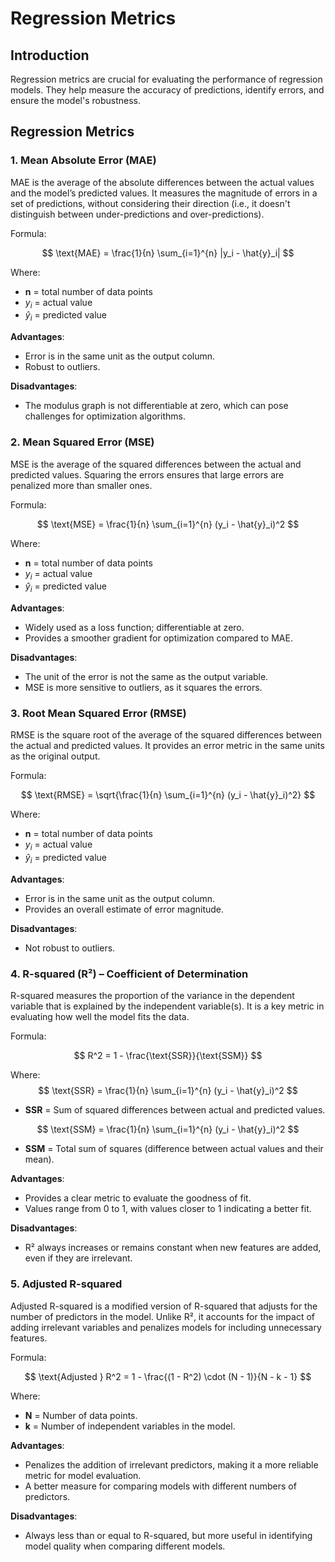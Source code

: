 
# Regression Metrics

## Introduction

Regression metrics are crucial for evaluating the performance of regression models. They help measure the accuracy of predictions, identify errors, and ensure the model's robustness. 

## Regression Metrics

### 1. Mean Absolute Error (MAE)

MAE is the average of the absolute differences between the actual values and the model’s predicted values. It measures the magnitude of errors in a set of predictions, without considering their direction (i.e., it doesn't distinguish between under-predictions and over-predictions).

Formula:


$$
\text{MAE} = \frac{1}{n} \sum_{i=1}^{n} |y_i - \hat{y}_i|
$$


Where:

-   **n** = total number of data points
-   $y_i$ = actual value
-   $\hat{y}_i$ = predicted value

**Advantages**:

-   Error is in the same unit as the output column.
-   Robust to outliers.

**Disadvantages**:

-   The modulus graph is not differentiable at zero, which can pose challenges for optimization algorithms.

### 2. Mean Squared Error (MSE)

MSE is the average of the squared differences between the actual and predicted values. Squaring the errors ensures that large errors are penalized more than smaller ones.

Formula:


$$
\text{MSE} = \frac{1}{n} \sum_{i=1}^{n} (y_i - \hat{y}_i)^2
$$


Where:

- **n** = total number of data points  
-   $y_i$ = actual value
-   $\hat{y}_i$ = predicted value


**Advantages**:

-   Widely used as a loss function; differentiable at zero.
-   Provides a smoother gradient for optimization compared to MAE.

**Disadvantages**:

-   The unit of the error is not the same as the output variable.
-   MSE is more sensitive to outliers, as it squares the errors.

### 3. Root Mean Squared Error (RMSE)

RMSE is the square root of the average of the squared differences between the actual and predicted values. It provides an error metric in the same units as the original output.

Formula:

$$
\text{RMSE} = \sqrt{\frac{1}{n} \sum_{i=1}^{n} (y_i - \hat{y}_i)^2}
$$

Where:

- **n** = total number of data points  
- $y_i$ = actual value  
- $\hat{y}_i$ = predicted value  


**Advantages**:

-   Error is in the same unit as the output column.
-   Provides an overall estimate of error magnitude.

**Disadvantages**:

-   Not robust to outliers.

### 4. R-squared (R²) – Coefficient of Determination

R-squared measures the proportion of the variance in the dependent variable that is explained by the independent variable(s). It is a key metric in evaluating how well the model fits the data.

Formula:

$$
R^2 = 1 - \frac{\text{SSR}}{\text{SSM}}
$$

Where:
$$
\text{SSR} = \frac{1}{n} \sum_{i=1}^{n} (y_i - \hat{y}_i)^2
$$
- **SSR** = Sum of squared differences between actual and predicted values.  

$$
\text{SSM} = \frac{1}{n} \sum_{i=1}^{n} (y_i - \hat{y}_i)^2
$$

- **SSM** = Total sum of squares (difference between actual values and their mean).  


**Advantages**:

-   Provides a clear metric to evaluate the goodness of fit.
-   Values range from 0 to 1, with values closer to 1 indicating a better fit.

**Disadvantages**:

-   R² always increases or remains constant when new features are added, even if they are irrelevant.

### 5. Adjusted R-squared

Adjusted R-squared is a modified version of R-squared that adjusts for the number of predictors in the model. Unlike R², it accounts for the impact of adding irrelevant variables and penalizes models for including unnecessary features.

Formula:

$$
\text{Adjusted } R^2 = 1 - \frac{(1 - R^2) \cdot (N - 1)}{N - k - 1}
$$

Where:

- **N** = Number of data points.  
- **k** = Number of independent variables in the model.  


**Advantages**:

-   Penalizes the addition of irrelevant predictors, making it a more reliable metric for model evaluation.
-   A better measure for comparing models with different numbers of predictors.

**Disadvantages**:

-   Always less than or equal to R-squared, but more useful in identifying model quality when comparing different models.